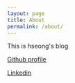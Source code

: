 ```yaml
---
layout: page
title: About
permalink: /about/
---
```


This is hseong's blog

[Github profile](https://github.com/harimsng)

[Linkedin](https://www.linkedin.com/in/harim-seong-b1105b232)
